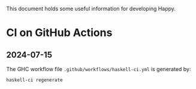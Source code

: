This document holds some useful information for developing Happy.

CI on GitHub Actions
====================

2024-07-15
----------

The GHC workflow file `.github/workflows/haskell-ci.yml` is generated by:

    haskell-ci regenerate
